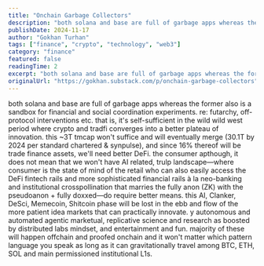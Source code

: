 ```yaml
---
title: "Onchain Garbage Collectors"
description: "both solana and base are full of garbage apps whereas the former also is a sandbox for financial and social coordination experiments."
publishDate: 2024-11-17
author: "Gokhan Turhan"
tags: ["finance", "crypto", "technology", "web3"]
category: "finance"
featured: false
readingTime: 2
excerpt: "both solana and base are full of garbage apps whereas the former also is a sandbox for financial and social coordination experiments. re: futarchy, off-protocol interventions etc. that is, it's..."
originalUrl: "https://gokhan.substack.com/p/onchain-garbage-collectors"
---
```


both solana and base are full of garbage apps whereas the former also is a sandbox for financial and social coordination experiments. re: futarchy, off-protocol interventions etc. that is, it's self-sufficient in the wild wild west period where crypto and tradfi converges into a better plateau of innovation. this ~3T tmcap won't suffice and will eventually merge (30.1T by 2024 per standard chartered & synpulse), and since 16% thereof will be trade finance assets, we'll need better DeFi. the consumer apthough, it does not mean that we won't have AI related, trulp landscape—where consumer is the state of mind of the retail who can also easily access the DeFi fintech rails and more sophisticated financial rails à la neo-banking and institutional crosspollination that marries the fully anon (ZK) with the pseudoanon + fully doxxed—do require better means. this AI, Clanker, DeSci, Memecoin, Shitcoin phase will be lost in the ebb and flow of the more patient idea markets that can practically innovate. y autonomous and automated agentic marketual, replicative science and research as boosted by distributed labs mindset, and entertainment and fun. majority of these will happen offchain and proofed onchain and it won't matter which pattern language you speak as long as it can gravitationally travel among BTC, ETH, SOL and main permissioned institutional L1s.